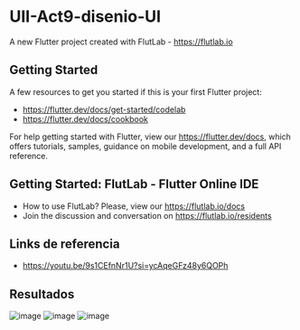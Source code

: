 # UII-Act9-disenio-UI

A new Flutter project created with FlutLab - https://flutlab.io

## Getting Started

A few resources to get you started if this is your first Flutter project:

- https://flutter.dev/docs/get-started/codelab
- https://flutter.dev/docs/cookbook

For help getting started with Flutter, view our
https://flutter.dev/docs, which offers tutorials,
samples, guidance on mobile development, and a full API reference.

## Getting Started: FlutLab - Flutter Online IDE

- How to use FlutLab? Please, view our https://flutlab.io/docs
- Join the discussion and conversation on https://flutlab.io/residents

## Links de referencia

- https://youtu.be/9s1CEfnNr1U?si=ycAqeGFz48y6QOPh

## Resultados

![image](https://github.com/GarciaC128/UII-A9-disenio-UI/assets/143743720/62639442-79c6-4a30-80da-7c5972f93ad4)
![image](https://github.com/GarciaC128/UII-A9-disenio-UI/assets/143743720/74c021f4-fc1d-422d-ac22-9b1fb755c55c)
![image](https://github.com/GarciaC128/UII-A9-disenio-UI/assets/143743720/8fd651d5-b108-4502-91cc-30bd26628c5f)



